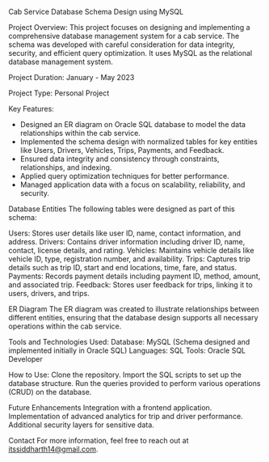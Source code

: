 Cab Service Database Schema Design using MySQL

Project Overview:
This project focuses on designing and implementing a comprehensive database management system for a cab service. The schema was developed with careful consideration for data integrity, security, and efficient query optimization. It uses MySQL as the relational database management system.

Project Duration: January - May 2023

Project Type: Personal Project

Key Features:
* Designed an ER diagram on Oracle SQL database to model the data relationships within the cab service.
* Implemented the schema design with normalized tables for key entities like Users, Drivers, Vehicles, Trips, Payments, and Feedback.
* Ensured data integrity and consistency through constraints, relationships, and indexing.
* Applied query optimization techniques for better performance.
* Managed application data with a focus on scalability, reliability, and security.

Database Entities
The following tables were designed as part of this schema:

Users: Stores user details like user ID, name, contact information, and address.
Drivers: Contains driver information including driver ID, name, contact, license details, and rating.
Vehicles: Maintains vehicle details like vehicle ID, type, registration number, and availability.
Trips: Captures trip details such as trip ID, start and end locations, time, fare, and status.
Payments: Records payment details including payment ID, method, amount, and associated trip.
Feedback: Stores user feedback for trips, linking it to users, drivers, and trips.

ER Diagram
The ER diagram was created to illustrate relationships between different entities, ensuring that the database design supports all necessary operations within the cab service.

Tools and Technologies Used:
Database: MySQL (Schema designed and implemented initially in Oracle SQL)
Languages: SQL
Tools: Oracle SQL Developer

How to Use:
Clone the repository.
Import the SQL scripts to set up the database structure.
Run the queries provided to perform various operations (CRUD) on the database.

Future Enhancements
Integration with a frontend application.
Implementation of advanced analytics for trip and driver performance.
Additional security layers for sensitive data.

Contact
For more information, feel free to reach out at itssiddharth14@gmail.com.
